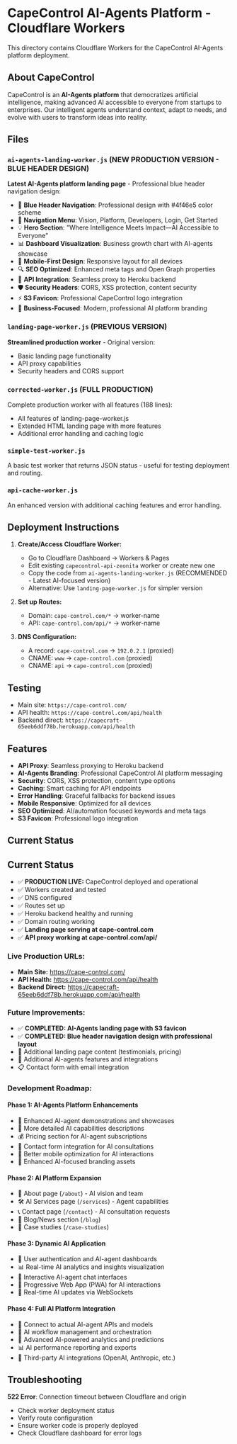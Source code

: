 # CapeControl AI-Agents Platform - Cloudflare Workers

This directory contains Cloudflare Workers for the CapeControl AI-Agents platform deployment.

## About CapeControl

CapeControl is an **AI-Agents platform** that democratizes artificial intelligence, making advanced AI accessible to everyone from startups to enterprises. Our intelligent agents understand context, adapt to needs, and evolve with users to transform ideas into reality.

## Files

### `ai-agents-landing-worker.js` (NEW PRODUCTION VERSION - BLUE HEADER DESIGN)
**Latest AI-Agents platform landing page** - Professional blue header navigation design:
- 🎨 **Blue Header Navigation**: Professional design with #4f46e5 color scheme
- 🧭 **Navigation Menu**: Vision, Platform, Developers, Login, Get Started
- 💡 **Hero Section**: "Where Intelligence Meets Impact—AI Accessible to Everyone" 
- 📊 **Dashboard Visualization**: Business growth chart with AI-agents showcase
- 📱 **Mobile-First Design**: Responsive layout for all devices
- 🔍 **SEO Optimized**: Enhanced meta tags and Open Graph properties
- 🔗 **API Integration**: Seamless proxy to Heroku backend
- 🛡️ **Security Headers**: CORS, XSS protection, content security
- ⚡ **S3 Favicon**: Professional CapeControl logo integration
- 🎯 **Business-Focused**: Modern, professional AI platform branding

### `landing-page-worker.js` (PREVIOUS VERSION)
**Streamlined production worker** - Original version:
- Basic landing page functionality
- API proxy capabilities
- Security headers and CORS support

### `corrected-worker.js` (FULL PRODUCTION)
Complete production worker with all features (188 lines):
- All features of landing-page-worker.js
- Extended HTML landing page with more features
- Additional error handling and caching logic

### `simple-test-worker.js`
A basic test worker that returns JSON status - useful for testing deployment and routing.

### `api-cache-worker.js`
An enhanced version with additional caching features and error handling.

## Deployment Instructions

1. **Create/Access Cloudflare Worker:**
   - Go to Cloudflare Dashboard → Workers & Pages
   - Edit existing `capecontrol-api-zeonita` worker or create new one
   - Copy the code from `ai-agents-landing-worker.js` (RECOMMENDED - Latest AI-focused version)
   - Alternative: Use `landing-page-worker.js` for simpler version

2. **Set up Routes:**
   - Domain: `cape-control.com/*` → worker-name
   - API: `cape-control.com/api/*` → worker-name

3. **DNS Configuration:**
   - A record: `cape-control.com` → `192.0.2.1` (proxied)
   - CNAME: `www` → `cape-control.com` (proxied)
   - CNAME: `api` → `cape-control.com` (proxied)

## Testing

- Main site: `https://cape-control.com/`
- API health: `https://cape-control.com/api/health`
- Backend direct: `https://capecraft-65eeb6ddf78b.herokuapp.com/api/health`

## Features

- **API Proxy**: Seamless proxying to Heroku backend
- **AI-Agents Branding**: Professional CapeControl AI platform messaging
- **Security**: CORS, XSS protection, content type options
- **Caching**: Smart caching for API endpoints
- **Error Handling**: Graceful fallbacks for backend issues
- **Mobile Responsive**: Optimized for all devices
- **SEO Optimized**: AI/automation focused keywords and meta tags
- **S3 Favicon**: Professional logo integration

## Current Status

## Current Status

- ✅ **PRODUCTION LIVE:** CapeControl deployed and operational
- ✅ Workers created and tested
- ✅ DNS configured 
- ✅ Routes set up
- ✅ Heroku backend healthy and running
- ✅ Domain routing working
- ✅ **Landing page serving at cape-control.com**
- ✅ **API proxy working at cape-control.com/api/**

### Live Production URLs:
- **Main Site:** https://cape-control.com/
- **API Health:** https://cape-control.com/api/health  
- **Backend Direct:** https://capecraft-65eeb6ddf78b.herokuapp.com/api/health

### Future Improvements:
- ✅ **COMPLETED: AI-Agents landing page with S3 favicon**
- ✅ **COMPLETED: Blue header navigation design with professional layout**
- 🎨 Additional landing page content (testimonials, pricing)
- 🚀 Additional AI-agents features and integrations
- 📋 Contact form with email integration

### Development Roadmap:

#### **Phase 1: AI-Agents Platform Enhancements**
- 🤖 Enhanced AI-agent demonstrations and showcases
- 🎯 More detailed AI capabilities descriptions
- 💰 Pricing section for AI-agent subscriptions
- 📧 Contact form integration for AI consultations
- 📱 Better mobile optimization for AI interactions
- 🎨 Enhanced AI-focused branding assets

#### **Phase 2: AI Platform Expansion**
- 📄 About page (`/about`) - AI vision and team
- 🛠️ AI Services page (`/services`) - Agent capabilities
- 📞 Contact page (`/contact`) - AI consultation requests
- 📝 Blog/News section (`/blog`)
- 💼 Case studies (`/case-studies`)

#### **Phase 3: Dynamic AI Application**
- 🔐 User authentication and AI-agent dashboards
- 📊 Real-time AI analytics and insights visualization
- 🤖 Interactive AI-agent chat interfaces
- 📱 Progressive Web App (PWA) for AI interactions
- 🔄 Real-time AI updates via WebSockets

#### **Phase 4: Full AI Platform Integration**
- 🧠 Connect to actual AI-agent APIs and models
- 📡 AI workflow management and orchestration
- 🤖 Advanced AI-powered analytics and predictions
- 📊 AI performance reporting and exports
- 🔗 Third-party AI integrations (OpenAI, Anthropic, etc.)

## Troubleshooting

**522 Error**: Connection timeout between Cloudflare and origin
- Check worker deployment status
- Verify route configuration
- Ensure worker code is properly deployed
- Check Cloudflare dashboard for error logs
